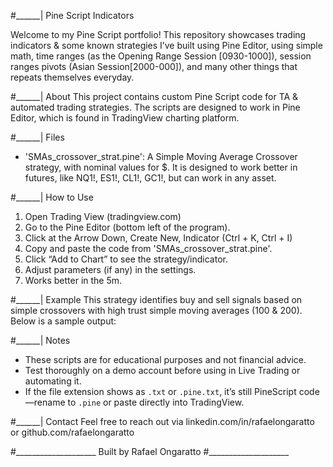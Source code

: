 #______| Pine Script Indicators

Welcome to my Pine Script portfolio!
This repository showcases trading indicators & some known strategies I’ve built using Pine Editor, using simple math, time ranges (as the Opening Range Session [0930-1000]), session ranges pivots (Asian Session[2000-000]), and many other things that repeats themselves everyday.

#______| About
This project contains custom Pine Script code for TA & automated trading strategies. The scripts are designed to work in Pine Editor, which is found in TradingView charting platform.

#______| Files
- 'SMAs_crossover_strat.pine': A Simple Moving Average Crossover strategy, with nominal values for $. It is designed to work better in futures, like NQ1!, ES1!, CL1!, GC1!, but can work in any asset.

#______| How to Use
1. Open Trading View (tradingview.com)
2. Go to the Pine Editor (bottom left of the program).
3. Click at the Arrow Down, Create New, Indicator (Ctrl + K, Ctrl + I)
4. Copy and paste the code from 'SMAs_crossover_strat.pine'.
4. Click “Add to Chart” to see the strategy/indicator.
5. Adjust parameters (if any) in the settings.
6. Works better in the 5m.

#______| Example
This strategy identifies buy and sell signals based on simple crossovers with high trust simple moving averages (100 & 200). 
Below is a sample output:

#______| Notes
- These scripts are for educational purposes and not financial advice.
- Test thoroughly on a demo account before using in Live Trading or automating it.
- If the file extension shows as `.txt` or `.pine.txt`, it’s still PineScript code—rename to `.pine` or paste directly into TradingView.

#______| Contact
Feel free to reach out via linkedin.com/in/rafaelongaratto or github.com/rafaelongaratto

#____________________
Built by Rafael Ongaratto
#____________________
